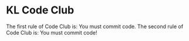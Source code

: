# KL Code Club

The first rule of Code Club is: You must commit code.
The second rule of Code Club is: You must commit code!
